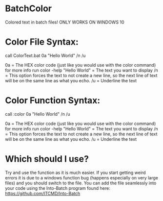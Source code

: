 # BatchColor
Colored text in batch files!
ONLY WORKS ON WINDOWS 10


# Color File Syntax:
call ColorText.bat 0a "Hello World" /n /u

0a             = The HEX color code (just like you would use with the color command) for more info run color -help
"Hello World"  = The text you want to display
/n             = This option forces the text to not create a new line, so the next line of text will be on the same line as what you echo.
/u             = Underline the text

# Color Function Syntax:
call :color 0a "Hello World" /n /u

0a             = The HEX color code (just like you would use with the color command) for more info run color -help
"Hello World"  = The text you want to display
/n             = This option forces the text to not create a new line, so the next line of text will be on the same line as what you echo.
/u             = Underline the text

# Which should I use?

Try and use the function as it is much easier. If you start getting weird errors it is due to a windows function bug (happens especially on very large files) and you should switch to the file.
You can add the file seamlessly into your code using the Into-Batch program found here: https://github.com/ITCMD/Into-Batch
